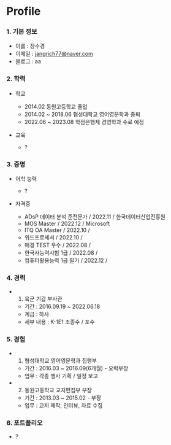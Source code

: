 # Profile


### 1. 기본 정보

- 이름 : 장수경
- 이메일 : jangrich77@naver.com
- 블로그 : aa


### 2. 학력
 
 - 학교
   - 2014.02 동원고등학교 졸업
   - 2014.02 ~ 2018.06 협성대학교 영어영문학과 중퇴
   - 2022.06 ~ 2023.08 학점은행제 경영학과 수료 예정

 - 교육
     - ?

 ### 3. 증명
  - 어학 능력
     - ?

  - 자격증
     - ADsP 데이터 분석 준전문가 / 2022.11 / 한국데이터산업진흥원
     - MOS Master / 2022.12 / Microsoft
     - ITQ OA Master / 2022.10 /
     - 워드프로세서 / 2022.10 /
     - 매경 TEST 우수 / 2022.08 /
     - 한국사능력시험 1급 / 2022.08 /
     - 컴퓨터활용능력 1급 필기 / 2022.12 /


### 4. 경력
 - 1. 육군 기갑 부사관
     - 기간 : 2016.09.19 ~ 2022.06.18
     - 계급 : 하사
     - 세부 내용 : K-1E1 조종수 / 포수

### 5. 경험
 - 1. 협성대학교 영어영문학과 집행부
     - 기간 : 2016.03 ~ 2016.09(6개월) - 오락부장
     - 업무 : 각종 행사 기획 / 일정 보고

 - 2. 동원고등학교 교지편집부 부장
     - 기간 : 2013.03 ~ 2015.02 - 부장
     - 업무 : 교지 제작, 인터뷰, 자료 수집

### 6. 포트폴리오
 - ?
